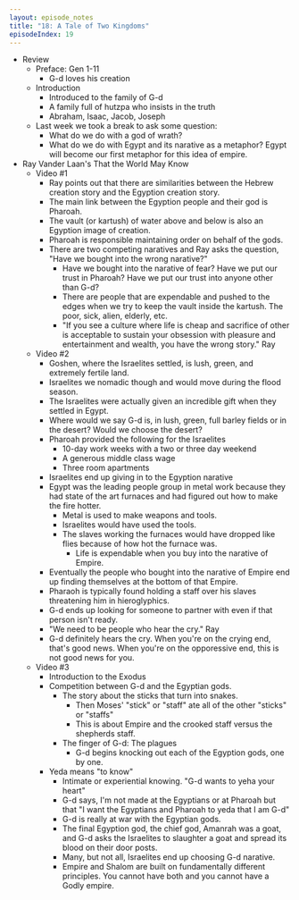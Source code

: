 ```yaml
---
layout: episode_notes
title: "18: A Tale of Two Kingdoms"
episodeIndex: 19
---
```

- Review
  - Preface: Gen 1-11
    - G-d loves his creation
  - Introduction
    - Introduced to the family of G-d
    - A family full of hutzpa who insists in the truth
    - Abraham, Isaac, Jacob, Joseph
  - Last week we took a break to ask some question:
    - What do we do with a god of wrath?
    - What do we do with Egypt and its narative as a metaphor? Egypt will become our first metaphor for this idea of empire.
- Ray Vander Laan's That the World May Know
  - Video #1
    - Ray points out that there are similarities between the Hebrew creation story and the Egyption creation story.
    - The main link between the Egyption people and their god is Pharoah.
    - The vault (or kartush) of water above and below is also an Egyption image of creation.
    - Pharoah is responsible maintaining order on behalf of the gods.
    - There are two competing naratives and Ray asks the question, "Have we bought into the wrong narative?"
      - Have we bought into the narative of fear? Have we put our trust in Pharoah? Have we put our trust into anyone other than G-d? 
      - There are people that are expendable and pushed to the edges when we try to keep the vault inside the kartush. The poor, sick, alien, elderly, etc.
      - "If you see a culture where life is cheap and sacrifice of other is acceptable to sustain your obsession with pleasure and entertainment and wealth, you have the wrong story." Ray
  - Video #2
    - Goshen, where the Israelites settled, is lush, green, and extremely fertile land.
    - Israelites we nomadic though and would move during the flood season.
    - The Israelites were actually given an incredible gift when they settled in Egypt.
    - Where would we say G-d is, in lush, green, full barley fields or in the desert? Would we choose the desert?
    - Pharoah provided the following for the Israelites
      - 10-day work weeks with a two or three day weekend
      - A generous middle class wage
      - Three room apartments
    - Israelites end up giving in to the Egyption narative
    - Egypt was the leading people group in metal work because they had state of the art furnaces and had figured out how to make the fire hotter.
      - Metal is used to make weapons and tools.
      - Israelites would have used the tools.
      - The slaves working the furnaces would have dropped like flies because of how hot the furnace was.
        - Life is expendable when you buy into the narative of Empire.
    - Eventually the people who bought into the narative of Empire end up finding themselves at the bottom of that Empire.
    - Pharaoh is typically found holding a staff over his slaves threatening him in hieroglyphics.
    - G-d ends up looking for someone to partner with even if that person isn't ready.
    - "We need to be people who hear the cry." Ray
    - G-d definitely hears the cry. When you're on the crying end, that's good news. When you're on the opporessive end, this is not good news for you.
  - Video #3
    - Introduction to the Exodus
    - Competition between G-d and the Egyptian gods.
      - The story about the sticks that turn into snakes.
        - Then Moses' "stick" or "staff" ate all of the other "sticks" or "staffs"
        - This is about Empire and the crooked staff versus the shepherds staff.
      - The finger of G-d: The plagues
        - G-d begins knocking out each of the Egyption gods, one by one.
    - Yeda means "to know"
      - Intimate or experiential knowing. "G-d wants to yeha your heart"
      - G-d says, I'm not made at the Egyptians or at Pharoah but that "I want the Egyptians and Pharoah to yeda that I am G-d"
      - G-d is really at war with the Egyptian gods.
      - The final Egyption god, the chief god, Amanrah was a goat, and G-d asks the Israelites to slaughter a goat and spread its blood on their door posts.
      - Many, but not all, Israelites end up choosing G-d narative.
      - Empire and Shalom are built on fundamentally different principles. You cannot have both and you cannot have a Godly empire.
